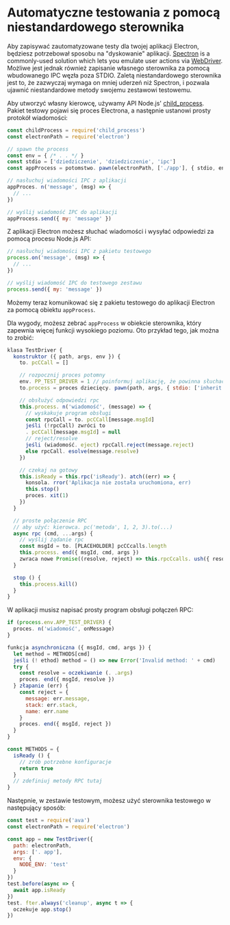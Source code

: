 # Automatyczne testowania z pomocą niestandardowego sterownika

Aby zapisywać zautomatyzowane testy dla twojej aplikacji Electron, będziesz potrzebował sposobu na "dyskowanie" aplikacji. [Spectron](https://electronjs.org/spectron) is a commonly-used solution which lets you emulate user actions via [WebDriver](https://webdriver.io/). Możliwe jest jednak również zapisanie własnego sterownika za pomocą wbudowanego IPC węzła poza STDIO. Zaletą niestandardowego sterownika jest to, że zazwyczaj wymaga on mniej uderzeń niż Spectron, i pozwala ujawnić niestandardowe metody swojemu zestawowi testowemu.

Aby utworzyć własny kierowcę, używamy API Node.js' [child_process](https://nodejs.org/api/child_process.html). Pakiet testowy pojawi się proces Electrona, a następnie ustanowi prosty protokół wiadomości:

```js
const childProcess = require('child_process')
const electronPath = require('electron')

// spawn the process
const env = { /* . . */ }
const stdio = ['dziedziczenie', 'dziedziczenie', 'ipc']
const appProcess = potomstwo. pawn(electronPath, ['./app'], { stdio, env })

// nasłuchuj wiadomości IPC z aplikacji
appProces. n('message', (msg) => {
  // ...
})

// wyślij wiadomość IPC do aplikacji
appProcess.send({ my: 'message' })
```

Z aplikacji Electron możesz słuchać wiadomości i wysyłać odpowiedzi za pomocą procesu Node.js [](https://nodejs.org/api/process.html) API:

```js
// nasłuchuj wiadomości IPC z pakietu testowego
process.on('message', (msg) => {
  // ...
})

// wyślij wiadomość IPC do testowego zestawu
process.send({ my: 'message' })
```

Możemy teraz komunikować się z pakietu testowego do aplikacji Electron za pomocą obiektu `appProcess`.

Dla wygody, możesz zebrać `appProcess` w obiekcie sterownika, który zapewnia więcej funkcji wysokiego poziomu. Oto przykład tego, jak można to zrobić:

```js
klasa TestDriver {
  konstruktor ({ path, args, env }) {
    to. pcCCall = []

    // rozpocznij proces potomny
    env. PP_TEST_DRIVER = 1 // poinformuj aplikację, że powinna słuchać wiadomości
    to.process = proces dziecięcy. pawn(path, args, { stdio: ['inherit', 'inherit', 'inherit', 'ipc'], env })

    // obsłużyć odpowiedzi rpc
    this.process. n('wiadomość', (message) => {
      // wyskakuje program obsługi
      const rpcCall = to. pcCCall[message.msgId]
      jeśli (!rpcCall) zwróci to
      . pcCCall[message.msgId] = null
      // reject/resolve
      jeśli (wiadomość. eject) rpcCall.reject(message.reject)
      else rpcCall. esolve(message.resolve)
    })

    // czekaj na gotowy
    this.isReady = this.rpc('isReady'). atch((err) => {
      konsola. rror('Aplikacja nie została uruchomiona, err)
      this.stop()
      proces. xit(1)
    })
  }

  // proste połączenie RPC
  // aby użyć: kierowca. pc('metoda', 1, 2, 3).to(...)
  async rpc (cmd, ...args) {
    // wyślij żądanie rpc
    const msgId = to. [PLACEHOLDER] pcCCcalls.length
    this.process. end({ msgId, cmd, args })
    zwraca nowe Promise((resolve, reject) => this.rpcCcalls. ush({ resolve, reject }))
  }

  stop () {
    this.process.kill()
  }
}
```

W aplikacji musisz napisać prosty program obsługi połączeń RPC:

```js
if (process.env.APP_TEST_DRIVER) {
  proces. n('wiadomość', onMessage)
}

funkcja asynchroniczna ({ msgId, cmd, args }) {
  let method = METHODS[cmd]
  jeśli (! ethod) method = () => new Error('Invalid method: ' + cmd)
  try {
    const resolve = oczekiwanie (. .args)
    proces. end({ msgId, resolve })
  } złapanie (err) {
    const reject = {
      message: err.message,
      stack: err.stack,
      name: err.name
    }
    proces. end({ msgId, reject })
  }
}

const METHODS = {
  isReady () {
    // zrób potrzebne konfiguracje
    return true
  }
  // zdefiniuj metody RPC tutaj
}
```

Następnie, w zestawie testowym, możesz użyć sterownika testowego w następujący sposób:

```js
const test = require('ava')
const electronPath = require('electron')

const app = new TestDriver({
  path: electronPath,
  args: ['. app'],
  env: {
    NODE_ENV: 'test'
  }
})
test.before(async => {
  await app.isReady
})
test. fter.always('cleanup', async t => {
  oczekuje app.stop()
})
```
